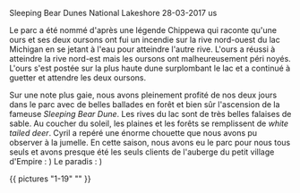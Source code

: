 Sleeping Bear Dunes National Lakeshore
28-03-2017
us

Le parc a été nommé d'après une légende Chippewa qui raconte qu'une ours et ses deux oursons ont fui un incendie sur la rive nord-ouest du lac Michigan en se jetant à l'eau pour atteindre l'autre rive. L'ours a réussi à atteindre la rive nord-est mais les oursons ont malheureusement péri noyés. L'ours s'est postée sur la plus haute dune surplombant le lac et a continué à guetter et attendre les deux oursons.

Sur une note plus gaie, nous avons pleinement profité de nos deux jours dans le parc avec de belles ballades en forêt et bien sûr l'ascension de la fameuse *Sleeping Bear Dune*. Les rives du lac sont de très belles falaises de sable. Au coucher du soleil, les plaines et les forêts se remplissent de *white tailed deer*. Cyril a repéré une énorme chouette que nous avons pu observer à la jumelle. En cette saison, nous avons eu le parc pour nous tous seuls et avons presque été les seuls clients de l'auberge du petit village d'Empire : ) Le paradis : )

{{ pictures "1-19" "" }}
